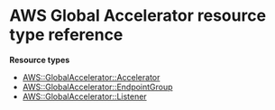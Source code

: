 # AWS Global Accelerator resource type reference<a name="AWS_GlobalAccelerator"></a>

**Resource types**

- [AWS::GlobalAccelerator::Accelerator](aws-resource-globalaccelerator-accelerator.md)
- [AWS::GlobalAccelerator::EndpointGroup](aws-resource-globalaccelerator-endpointgroup.md)
- [AWS::GlobalAccelerator::Listener](aws-resource-globalaccelerator-listener.md)
